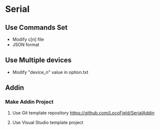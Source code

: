 # Serial

## Use Commands Set
- Modify c[n] file
- JSON format

## Use Multiple devices
- Modify "device_n" value in option.txt

## Addin

### Make Addin Project

1. Use Git template repository
https://github.com/LocoField/SerialAddin

2. Use Visual Studio template project

